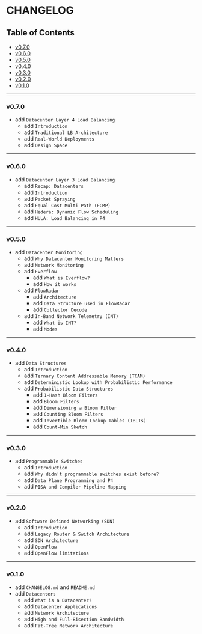<h1>CHANGELOG</h1>

<h2>Table of Contents</h2>

- [v0.7.0](#v070)
- [v0.6.0](#v060)
- [v0.5.0](#v050)
- [v0.4.0](#v040)
- [v0.3.0](#v030)
- [v0.2.0](#v020)
- [v0.1.0](#v010)

--------------------

### v0.7.0

- add `Datacenter Layer 4 Load Balancing`
  - add `Introduction`
  - add `Traditional LB Architecture`
  - add `Real-World Deployments`
  - add `Design Space`

--------------------

### v0.6.0

- add `Datacenter Layer 3 Load Balancing`
  - add `Recap: Datacenters`
  - add `Introduction`
  - add `Packet Spraying`
  - add `Equal Cost Multi Path (ECMP)`
  - add `Hedera: Dynamic Flow Scheduling`
  - add `HULA: Load Balancing in P4`

--------------------

### v0.5.0

- add `Datacenter Monitoring`
  - add `Why Datacenter Monitoring Matters`
  - add `Network Monitoring`
  - add `Everflow`
    - add `What is Everflow?`
    - add `How it works`
  - add `FlowRadar`
    - add `Architecture`
    - add `Data Structure used in FlowRadar`
    - add `Collector Decode`
  - add `In-Band Network Telemetry (INT)`
    - add `What is INT?`
    - add `Modes`

--------------------

### v0.4.0

- add `Data Structures`
  - add `Introduction`
  - add `Ternary Content Addressable Memory (TCAM)`
  - add `Deterministic Lookup with Probabilistic Performance`
  - add `Probabilistic Data Structures`
    - add `1-Hash Bloom Filters`
    - add `Bloom Filters`
    - add `Dimensioning a Bloom Filter`
    - add `Counting Bloom Filters`
    - add `Invertible Bloom Lookup Tables (IBLTs)`
    - add `Count-Min Sketch`

--------------------

### v0.3.0

- add `Programmable Switches`
  - add `Introduction`
  - add `Why didn't programmable switches exist before?`
  - add `Data Plane Programming and P4`
  - add `PISA and Compiler Pipeline Mapping`

--------------------

### v0.2.0

- add `Software Defined Networking (SDN)`
  - add `Introduction`
  - add `Legacy Router & Switch Architecture`
  - add `SDN Architecture`
  - add `OpenFlow`
  - add `OpenFlow limitations`

--------------------

### v0.1.0

- add `CHANGELOG.md` and `README.md`
- add `Datacenters`
  - add `What is a Datacenter?`
  - add `Datacenter Applications`
  - add `Network Architecture`
  - add `High and Full-Bisection Bandwidth`
  - add `Fat-Tree Network Architecture`